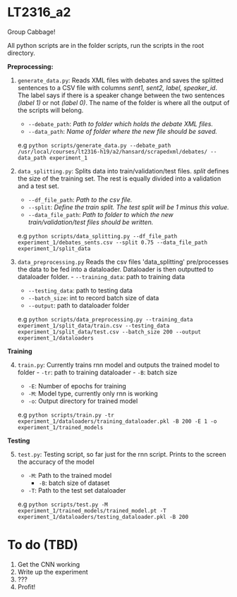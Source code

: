 # LT2316_a2

Group Cabbage!

All python scripts are in the folder scripts, run the scripts in the root directory. 

**Preprocessing:**

1.  `generate_data.py`: Reads XML files with debates and saves the splitted sentences to a CSV file with columns *sent1, sent2, label, speaker_id*. The label says if there is a speaker change between the two sentences *(label 1)* or not *(label 0)*. The name of the folder is where all the output of the scripts will belong.
	- `--debate_path`: *Path to folder which holds the debate XML files.*
	- `--data_path`: *Name of folder where the new file should be saved.*
	
	e.g `python scripts/generate_data.py --debate_path /usr/local/courses/lt2316-h19/a2/hansard/scrapedxml/debates/ --data_path experiment_1`
	
2. `data_splitting.py`: Splits data into train/validation/test files. *split* defines the size of the training set. The rest is equally divided into a validation and a test set.
	- `--df_file_path`: *Path to the csv file.*
	- `--split`: *Define the train split. The test split will be 1 minus this value.*
	- `--data_file_path`: *Path to folder to which the new train/validation/test files should be written.*
	
	e.g `python scripts/data_splitting.py --df_file_path experiment_1/debates_sents.csv --split 0.75 --data_file_path experiment_1/split_data`

3. `data_preprocessing.py` Reads the csv files 'data_splitting' pre/processes the data to be fed into a dataloader. Dataloader is then outputted to dataloader folder.
        - `--training_data`: path to training data 
	- `--testing_data`: path to testing data 
	- `--batch_size`: int to record batch size of data
	- `--output`: path to dataloader folder
	
	e.g `python scripts/data_preprocessing.py --training_data experiment_1/split_data/train.csv --testing_data experiment_1/split_data/test.csv --batch_size 200 --output experiment_1/dataloaders`

**Training**

4. `train.py`: Currently trains rnn model and outputs the trained model to folder 
        - `-tr`: path to training dataloader
        - `-B`: batch size 
	- `-E`: Number of epochs for training 
	- `-M`: Model type, currently only rnn is working 
	- `-o`: Output directory for trained model
	
	e.g `python scripts/train.py -tr experiment_1/dataloaders/training_dataloader.pkl -B 200 -E 1 -o experiment_1/trained_models`

**Testing**

5. `test.py`: Testing script, so far just for the rnn script. Prints to the screen the accuracy of the model
	- `-M`: Path to the trained model
        - `-B`: batch size of dataset 
	- `-T`: Path to the test set dataloader 
	
	e.g `python scripts/test.py -M experiment_1/trained_models/trained_model.pt -T experiment_1/dataloaders/testing_dataloader.pkl -B 200`


# To do (TBD)
1. Get the CNN working 
2. Write up the experiment 
3. ???
4. Profit!


